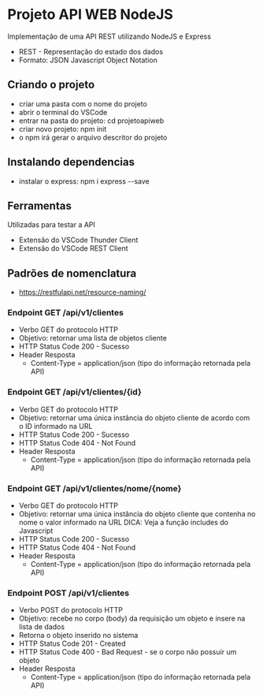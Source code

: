 # Projeto API WEB NodeJS
Implementação de uma API REST utilizando 
NodeJS e Express
- REST - Representação do estado dos dados
- Formato: JSON Javascript Object Notation

## Criando o projeto
- criar uma pasta com o nome do projeto
- abrir o terminal do VSCode
- entrar na pasta do projeto: cd projetoapiweb
- criar novo projeto: npm init
- o npm irá gerar o arquivo descritor do projeto

## Instalando dependencias
- instalar o express: npm i express --save

## Ferramentas
Utilizadas para testar a API
 - Extensão do VSCode Thunder Client
 - Extensão do VSCode REST Client

## Padrões de nomenclatura
- https://restfulapi.net/resource-naming/

### Endpoint GET /api/v1/clientes
- Verbo GET do protocolo HTTP
- Objetivo: retornar uma lista de objetos cliente
- HTTP Status Code 200 - Sucesso
- Header Resposta
  - Content-Type = application/json (tipo do informação retornada pela API)

### Endpoint GET /api/v1/clientes/{id}
- Verbo GET do protocolo HTTP
- Objetivo: retornar uma única instância do objeto cliente de acordo com o ID informado na URL
- HTTP Status Code 200 - Sucesso
- HTTP Status Code 404 - Not Found
- Header Resposta
    - Content-Type = application/json (tipo do informação retornada pela API)


### Endpoint GET /api/v1/clientes/nome/{nome}
- Verbo GET do protocolo HTTP
- Objetivo: retornar uma única instância do objeto cliente que contenha no nome o valor informado na URL
DICA: Veja a função includes do Javascript
- HTTP Status Code 200 - Sucesso
- HTTP Status Code 404 - Not Found
- Header Resposta
    - Content-Type = application/json (tipo do informação retornada pela API)

### Endpoint POST /api/v1/clientes
- Verbo POST do protocolo HTTP
- Objetivo: recebe no corpo (body) da requisição um objeto e insere na lista de dados
- Retorna o objeto inserido no sistema
- HTTP Status Code 201 - Created
- HTTP Status Code 400 - Bad Request - se o corpo não possuir um objeto
- Header Resposta
    - Content-Type = application/json (tipo do informação retornada pela API)